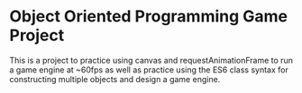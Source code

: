 # Object Oriented Programming Game Project

This is a project to practice using canvas and requestAnimationFrame to run a game engine at ~60fps as well as practice using the ES6 class syntax for constructing multiple objects and design a game engine.
